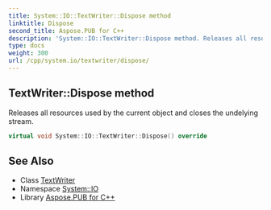```yaml
---
title: System::IO::TextWriter::Dispose method
linktitle: Dispose
second_title: Aspose.PUB for C++
description: 'System::IO::TextWriter::Dispose method. Releases all resources used by the current object and closes the undelying stream in C++.'
type: docs
weight: 300
url: /cpp/system.io/textwriter/dispose/
---
```

## TextWriter::Dispose method


Releases all resources used by the current object and closes the undelying stream.

```cpp
virtual void System::IO::TextWriter::Dispose() override
```

## See Also

* Class [TextWriter](../)
* Namespace [System::IO](../../)
* Library [Aspose.PUB for C++](../../../)
